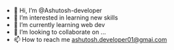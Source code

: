 - 👋 Hi, I’m @Ashutosh-developer
- 👀 I’m interested in learning new skills
- 🌱 I’m currently learning web dev
- 💞️ I’m looking to collaborate on ...
- 📫 How to reach me ashutosh.developer01@gmai.com

<!---
Ashutosh-developer/Ashutosh-developer is a ✨ special ✨ repository because its `README.md` (this file) appears on your GitHub profile.
You can click the Preview link to take a look at your changes.
--->
